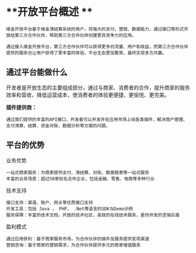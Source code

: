 # **开放平台概述  ** 

    维金开放平台基于维金清结算系统的用户，将强大的支付、营销、数据能力，通过接口等形式开放给第三方合作伙伴，帮助第三方合作伙伴创建更具竞争力的应用。

    通过接入维金开放平台，第三方合作伙伴可以获得更多的流量、用户和收益，而第三方合作伙伴提供的服务也让用户获得了更丰富的体验，平台生态更加繁荣，最终实现多方共赢。

## 通过平台能做什么

开发者是开放生态的主要组成部分，通过与商家、消费者的合作，提升商家的服务效率和营收，降低运营成本，使消费者的体验更便捷、更愉悦、更完美。

**插件提供商：**

```
通过我们提供的丰富的API接口，开发者可以开发并在应用市场上线各类插件，解决商户管理、支付清算、结算、资金对账、数据分析等方面的问题。
```

## 平台的优势

业务优势

```
一站式商家服务：为商家提供支付、清结算、对账、数据报表等一站式服务
丰富的业务场景：超过50家知名合作企业，包括金融、零售、电商等多种行业
```

技术支持

```
接口支持：渠道、账户、网关等优质接口支持
开发工具：包括 Java ， PHP， .Net等语言的SDK与Demo示例
服务保障：丰富的技术文档，开放的技术社区，高效的在线技术服务，是你开发的坚强后盾
```

盈利模式

```
通过应用获利：基于商家服务市场，为合作伙伴的插件及服务提供变现渠道
营销咨询：基于商家的营销需求，为合作伙伴提供多元的商家增值服务
```



